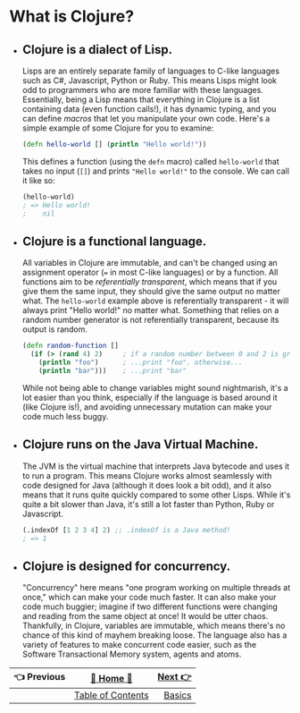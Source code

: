 # What is Clojure?

* ## Clojure is a dialect of Lisp.

   Lisps are an entirely separate family of languages to C-like languages such
   as C#, Javascript, Python or Ruby. This means Lisps might look odd to programmers
   who are more familiar with these languages. Essentially, being a Lisp means
   that everything in Clojure is a list containing data (even function calls!),
   it has dynamic typing, and you can define *macros* that let you manipulate
   your own code. Here's a simple example of some Clojure for you to examine:
   ```clojure
   (defn hello-world [] (println "Hello world!"))
   ```
   This defines a function (using the `defn` macro) called `hello-world` that
   takes no input (`[]`) and prints `"Hello world!"` to the console. We can
   call it like so:
   ```clojure
   (hello-world)
   ; => Hello world!
   ;    nil
   ```

* ## Clojure is a functional language.

  All variables in Clojure are immutable, and can't be changed using an assignment
  operator (`=` in most C-like languages) or by a function. All functions aim to
  be *referentially transparent*, which means that if you give them the same
  input, they should give the same output no matter what. The `hello-world`
  example above is referentially transparent - it will always print "Hello
  world!" no matter what. Something that relies on a random number generator is
  not referentially transparent, because its output is random.
  ```clojure
  (defn random-function []
    (if (> (rand 4) 2)     ; if a random number between 0 and 2 is greater than 2...
      (println "foo")      ; ...print "foo". otherwise...
      (println "bar")))    ; ...print "bar"
  ```
  While not being able to change variables might sound nightmarish, it's a lot
  easier than you think, especially if the language is based around it (like
  Clojure is!), and avoiding unnecessary mutation can make your code much less
  buggy.

* ## Clojure runs on the Java Virtual Machine.

  The JVM is the virtual machine that interprets Java bytecode and uses it to
  run a program.
  This means Clojure works almost seamlessly with code designed for Java
  (although it does look a bit odd), and it also means that it runs quite
  quickly compared to some other Lisps. While it's quite a bit slower than Java,
  it's still a lot faster than Python, Ruby or Javascript.
  ```clojure
  (.indexOf [1 2 3 4] 2) ;; .indexOf is a Java method!
  ; => 1
  ```

* ## Clojure is designed for concurrency.

  "Concurrency" here means "one program working on multiple threads at once," which
  can make your code much faster. It can also make your code much buggier;
  imagine if two different functions were changing and reading from the same object
  at once! It would be utter chaos. Thankfully, in Clojure, variables are immutable,
  which means there's no chance of this kind of mayhem breaking loose. The language
  also has a variety of features to make concurrent code easier, such as the
  Software Transactional Memory system, agents and atoms.

| :point_left: Previous | [:book: Home :book:](Clojure) | [Next :point_right:](Clojure-Basics)|
|:---|:---:|----:|
| | [Table of Contents](Clojure)  | [Basics](Clojure-Basics)|
